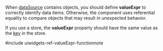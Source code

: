 When [dataSource]({basewidgetpath}/Configuration/#dataSource) contains objects, you should define **valueExpr** to correctly identify data items. Otherwise, the component uses referential equality to compare objects that may result in unexpected behavior.

If you use a store, the **valueExpr** property should have the same value as the [key](/api-reference/30%20Data%20Layer/Store/1%20Configuration/key.md '/Documentation/ApiReference/Data_Layer/CustomStore/Configuration/#key') in the store.

#include uiwidgets-ref-valueExpr-functionnote